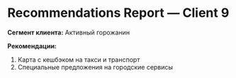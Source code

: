 # Recommendations Report — Client 9

**Сегмент клиента:** Активный горожанин

**Рекомендации:**
1. Карта с кешбэком на такси и транспорт
2. Специальные предложения на городские сервисы
